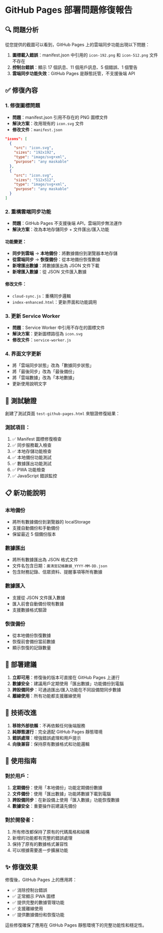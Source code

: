 # GitHub Pages 部署問題修復報告

## 🔍 問題分析

從您提供的截圖可以看到，GitHub Pages 上的雲端同步功能出現以下問題：

1. **圖標載入錯誤**：manifest.json 中引用的 `icon-192.png` 和 `icon-512.png` 文件不存在
2. **控制台錯誤**：顯示 17 個訊息、11 個用戶訊息、5 個錯誤、1 個警告
3. **雲端同步功能失效**：GitHub Pages 是靜態託管，不支援後端 API

## ✅ 修復內容

### 1. 修復圖標問題
- **問題**：manifest.json 引用不存在的 PNG 圖標文件
- **解決方案**：改用現有的 `icon.svg` 文件
- **修改文件**：`manifest.json`

```json
"icons": [
  {
    "src": "icon.svg",
    "sizes": "192x192",
    "type": "image/svg+xml",
    "purpose": "any maskable"
  },
  {
    "src": "icon.svg",
    "sizes": "512x512", 
    "type": "image/svg+xml",
    "purpose": "any maskable"
  }
]
```

### 2. 重構雲端同步功能
- **問題**：GitHub Pages 不支援後端 API，雲端同步無法運作
- **解決方案**：改為本地存儲同步 + 文件匯出/匯入功能

#### 功能變更：
- **同步到雲端** → **本地備份**：將數據備份到瀏覽器本地存儲
- **從雲端同步** → **恢復備份**：從本地備份恢復數據
- **新增匯出數據**：將數據匯出為 JSON 文件下載
- **新增匯入數據**：從 JSON 文件匯入數據

#### 修改文件：
- `cloud-sync.js`：重構同步邏輯
- `index-enhanced.html`：更新界面和功能調用

### 3. 更新 Service Worker
- **問題**：Service Worker 中引用不存在的圖標文件
- **解決方案**：更新圖標路徑為 `icon.svg`
- **修改文件**：`service-worker.js`

### 4. 界面文字更新
- 將「雲端同步狀態」改為「數據同步狀態」
- 將「最後同步」改為「最後備份」
- 將「雲端數據」改為「本地數據」
- 更新使用說明文字

## 🧪 測試驗證

創建了測試頁面 `test-github-pages.html` 來驗證修復結果：

### 測試項目：
1. ✅ Manifest 圖標修復檢查
2. ✅ 同步服務載入檢查  
3. ✅ 本地存儲功能檢查
4. ✅ 本地備份功能測試
5. ✅ 數據匯出功能測試
6. ✅ PWA 功能檢查
7. ✅ JavaScript 錯誤監控

## 📋 新功能說明

### 本地備份
- 將所有數據備份到瀏覽器的 localStorage
- 支援自動備份和手動備份
- 保留最近 5 個備份版本

### 數據匯出
- 將所有數據匯出為 JSON 格式文件
- 文件名包含日期：`廣清宮記帳數據_YYYY-MM-DD.json`
- 包含財務記錄、信眾資料、提醒事項等所有數據

### 數據匯入
- 支援從 JSON 文件匯入數據
- 匯入前會自動備份現有數據
- 支援數據格式驗證

### 恢復備份
- 從本地備份恢復數據
- 恢復前會備份當前數據
- 顯示恢復的記錄數量

## 🚀 部署建議

1. **立即可用**：修復後的版本可直接在 GitHub Pages 上運行
2. **數據安全**：建議用戶定期使用「匯出數據」功能備份到電腦
3. **跨設備同步**：可通過匯出/匯入功能在不同設備間同步數據
4. **離線使用**：所有功能都支援離線使用

## 🔧 技術改進

1. **移除外部依賴**：不再依賴任何後端服務
2. **純靜態運行**：完全適配 GitHub Pages 靜態環境
3. **錯誤處理**：增強錯誤處理和用戶提示
4. **向後兼容**：保持原有數據格式和功能邏輯

## 📝 使用指南

### 對於用戶：
1. **定期備份**：使用「本地備份」功能定期備份數據
2. **文件備份**：使用「匯出數據」功能將數據下載到電腦
3. **跨設備同步**：在新設備上使用「匯入數據」功能恢復數據
4. **數據安全**：重要操作前建議先備份

### 對於開發者：
1. 所有修改都保持了原有的代碼風格和結構
2. 新增的功能都有完整的錯誤處理
3. 保持了原有的數據格式兼容性
4. 可以根據需要進一步擴展功能

## ✨ 修復效果

修復後，GitHub Pages 上的應用將：
- ✅ 消除控制台錯誤
- ✅ 正常顯示 PWA 圖標
- ✅ 提供完整的數據管理功能
- ✅ 支援離線使用
- ✅ 提供數據備份和恢復功能

這些修復確保了應用在 GitHub Pages 靜態環境下的完整功能性和穩定性。

